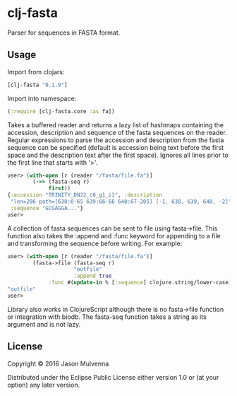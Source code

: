 # clj-fasta

Parser for sequences in FASTA format.

## Usage

Import from clojars:

```clojure
[clj-fasta "0.1.9"]
```

Import into namespace:

```clojure
(:require [clj-fasta.core :as fa])
```

Takes a buffered reader and returns a lazy list of hashmaps containing
the accession, description and sequence of the fasta sequences on the
reader. Regular expressions to parse the accession and description
from the fasta sequence can be specified (default is accession being
text before the first space and the description text after the first
space). Ignores all lines prior to the first line that starts with
'>'.

```clojure
user> (with-open [r (reader "/fasta/file.fa")]
        (->> (fasta-seq r)
             first))
{:accession "TRINITY_DN22_c0_g1_i1", :description 
 "len=206 path=[638:0-65 639:66-66 640:67-205] [-1, 638, 639, 640, -2]",
 :sequence "GCGAGGA..."}
user>
```

A collection of fasta sequences can be sent to file using
fasta->file. This function also takes the :append and :func keyword
for appending to a file and transforming the sequence before
writing. For example:

```clojure
user> (with-open [r (reader "/fasta/file.fa")]
        (fasta->file (fasta-seq r)
                     "outfile"
                     :append true
		     :func #(update-in % [:sequence] clojure.string/lower-case)))
"outfile"		     
user>
```

Library also works in ClojureScript although there is no fasta->file
function or integration with biodb. The fasta-seq function takes a
string as its argument and is not lazy.

## License

Copyright © 2016 Jason Mulvenna

Distributed under the Eclipse Public License either version 1.0 or (at
your option) any later version.
